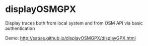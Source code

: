 displayOSMGPX
=============

Display traces both from local system and from OSM API via basic authentication

Demo: http://sabas.github.io/displayOSMGPX/displayGPX.html

